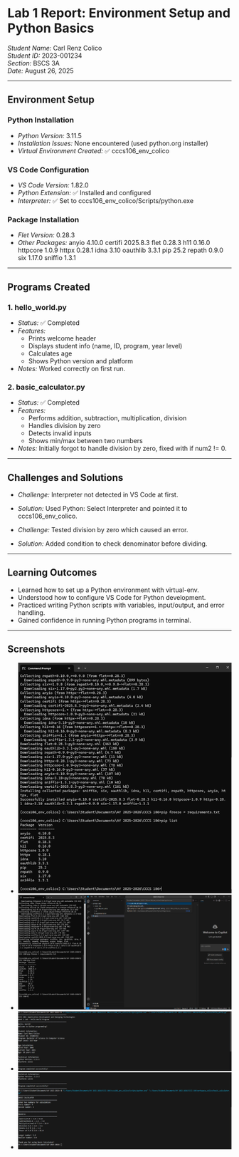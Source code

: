 
# Lab 1 Report: Environment Setup and Python Basics

*Student Name:* Carl Renz Colico  
*Student ID:* 2023-001234  
*Section:* BSCS 3A  
*Date:* August 26, 2025  

---

## Environment Setup

### Python Installation
- *Python Version:* 3.11.5  
- *Installation Issues:* None encountered (used python.org installer)  
- *Virtual Environment Created:* ✅ cccs106_env_colico  

### VS Code Configuration
- *VS Code Version:* 1.82.0  
- *Python Extension:* ✅ Installed and configured  
- *Interpreter:* ✅ Set to cccs106_env_colico/Scripts/python.exe  

### Package Installation
- *Flet Version:* 0.28.3  
- *Other Packages:* 
anyio    4.10.0
certifi  2025.8.3
flet     0.28.3
h11      0.16.0
httpcore 1.0.9
httpx    0.28.1
idna     3.10
oauthlib 3.3.1
pip      25.2
repath   0.9.0
six      1.17.0
sniffio  1.3.1

---

## Programs Created

### 1. hello_world.py
- *Status:* ✅ Completed  
- *Features:*  
  - Prints welcome header  
  - Displays student info (name, ID, program, year level)  
  - Calculates age  
  - Shows Python version and platform  
- *Notes:* Worked correctly on first run.  

### 2. basic_calculator.py
- *Status:* ✅ Completed  
- *Features:*  
  - Performs addition, subtraction, multiplication, division  
  - Handles division by zero  
  - Detects invalid inputs  
  - Shows min/max between two numbers  
- *Notes:* Initially forgot to handle division by zero, fixed with if num2 != 0.  

---

## Challenges and Solutions
- *Challenge:* Interpreter not detected in VS Code at first.  
- *Solution:* Used Python: Select Interpreter and pointed it to cccs106_env_colico.  

- *Challenge:* Tested division by zero which caused an error.  
- *Solution:* Added condition to check denominator before dividing.  

---

## Learning Outcomes
- Learned how to set up a Python environment with virtual-env.  
- Understood how to configure VS Code for Python development.  
- Practiced writing Python scripts with variables, input/output, and error handling.  
- Gained confidence in running Python programs in terminal.  

---

## Screenshots

- ![Environment Setup](lab1_screenshots/environment_setup.png)  
- ![VS Code Setup](lab1_screenshots/vscode_setup.png)  
- ![Hello World Output](lab1_screenshots/hello_world_output.png)  
- ![Basic Calculator Output](lab1_screenshots/basic_calculator_output.png)